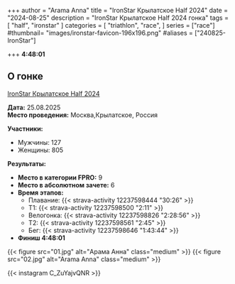 +++
author = "Arama Anna"
title = "IronStar Крылатское Half 2024"
date = "2024-08-25"
description = "IronStar Крылатское Half 2024 гонка"
tags = [
    "half",
    "ironstar"
]
categories = [
    "triathlon",
    "race",
]
series = ["race"]
#thumbnail= "images/ironstar-favicon-196x196.png"
#aliases = ["240825-IronStar"]

+++
**4:48:01**



<!--more-->

## О гонке

[IronStar Крылатское Half 2024](https://tristats.ru/result/ironstar/krylatskoe/half/2024)

**Дата:** 25.08.2025  
**Место проведения:** Москва,Крылатское, Россия  

**Участники:**  
- Мужчины: 127  
- Женщины: 805  

**Результаты:**  
- **Место в категории FPRO:** 9  
- **Место в абсолютном зачете:** 6  
- **Время этапов:**  
  - Плавание: {{< strava-activity 12237598444 "30:26" >}}
  - Т1:  {{< strava-activity 12237598500 "2:11" >}}
  - Велогонка: {{< strava-activity 12237598826 "2:28:56" >}}  
  - Т2: {{< strava-activity 12237598561 "2:45" >}}  
  - Бег: {{< strava-activity 12237598646 "1:43:44" >}}
- **Финиш 4:48:01**

{{< figure src="01.jpg" alt="Арама Анна" class="medium" >}}
{{< figure src="02.jpg" alt="Arama Anna" class="medium" >}}



{{< instagram C_ZuYajvQNR >}}
